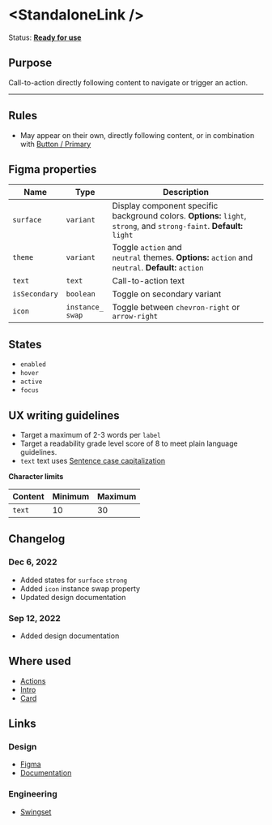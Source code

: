 # \<StandaloneLink />

Status: **[Ready for use](/guides/can-i-use#ready-for-use)**

## Purpose

Call-to-action directly following content to navigate or trigger an action.

---

## Rules

- May appear on their own, directly following content, or in combination with [Button / Primary](/components/button/primary)

## Figma properties

| Name          | Type              | Description                                                                                                            |
| ------------- | ----------------- | ---------------------------------------------------------------------------------------------------------------------- |
| `surface`     | `variant`         | Display component specific background colors. **Options:** `light`, `strong`, and `strong-faint`. **Default:** `light` |
| `theme`       | `variant`         | Toggle `action` and `neutral` themes. **Options:** `action` and `neutral`. **Default:** `action`                       |
| `text`        | `text`            | Call-to-action text                                                                                                    |
| `isSecondary` | `boolean`         | Toggle on secondary variant                                                                                            |
| `icon`        | `instance_  swap` | Toggle between `chevron-right` or `arrow-right`                                                                        |

## States

- `enabled`
- `hover`
- `active`
- `focus`

## UX writing guidelines

- Target a maximum of 2-3 words per `label`
- Target a readability grade level score of 8 to meet plain language guidelines.
- `text` text uses [Sentence case capitalization](https://apastyle.apa.org/style-grammar-guidelines/capitalization/sentence-case)

**Character limits**

| Content | Minimum | Maximum |
| ------- | ------- | ------- |
| `text`  | 10      | 30      |

## Changelog

### Dec 6, 2022

- Added states for `surface` `strong`
- Added `icon` instance swap property
- Updated design documentation

### Sep 12, 2022

- Added design documentation

## Where used

- [Actions](/components/actions)
- [Intro](/components/intro)
- [Card](/components/card)

## Links

### Design

- [Figma](https://www.figma.com/file/7cYgDM618stjYUHDqAfRec/Components?node-id=2824%3A11407)
- [Documentation](/components/standalone-link)

### Engineering

- [Swingset](https://react-components.vercel.app/components/standalonelink)
